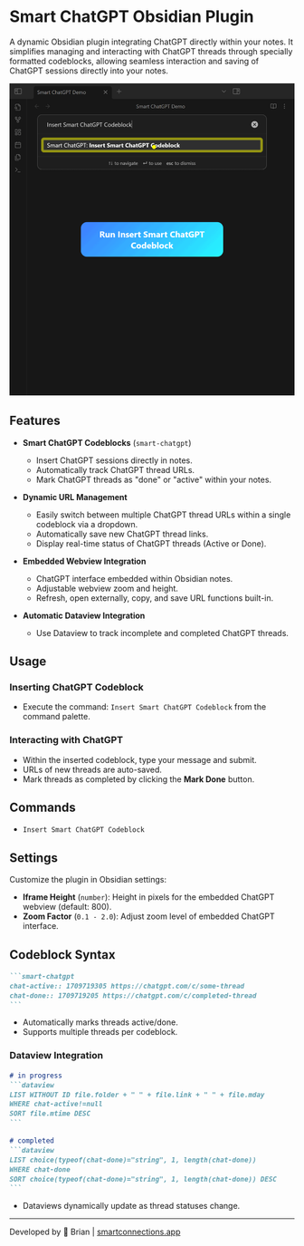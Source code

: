 # Smart ChatGPT Obsidian Plugin

A dynamic Obsidian plugin integrating ChatGPT directly within your notes. It simplifies managing and interacting with ChatGPT threads through specially formatted codeblocks, allowing seamless interaction and saving of ChatGPT sessions directly into your notes.

![](./assets/smart-chatgpt-getting_started.gif)

## Features
- **Smart ChatGPT Codeblocks** (`smart-chatgpt`)
  - Insert ChatGPT sessions directly in notes.
  - Automatically track ChatGPT thread URLs.
  - Mark ChatGPT threads as "done" or "active" within your notes.

- **Dynamic URL Management**
  - Easily switch between multiple ChatGPT thread URLs within a single codeblock via a dropdown.
  - Automatically save new ChatGPT thread links.
  - Display real-time status of ChatGPT threads (Active or Done).

- **Embedded Webview Integration**
  - ChatGPT interface embedded within Obsidian notes.
  - Adjustable webview zoom and height.
  - Refresh, open externally, copy, and save URL functions built-in.

- **Automatic Dataview Integration**
  - Use Dataview to track incomplete and completed ChatGPT threads.

## Usage

### Inserting ChatGPT Codeblock
- Execute the command: `Insert Smart ChatGPT Codeblock` from the command palette.

### Interacting with ChatGPT
- Within the inserted codeblock, type your message and submit.
- URLs of new threads are auto-saved.
- Mark threads as completed by clicking the **Mark Done** button.


## Commands
- `Insert Smart ChatGPT Codeblock`

## Settings
Customize the plugin in Obsidian settings:

- **Iframe Height** (`number`): Height in pixels for the embedded ChatGPT webview (default: 800).
- **Zoom Factor** (`0.1 - 2.0`): Adjust zoom level of embedded ChatGPT interface.

## Codeblock Syntax
````md
```smart-chatgpt
chat-active:: 1709719305 https://chatgpt.com/c/some-thread
chat-done:: 1709719205 https://chatgpt.com/c/completed-thread
```
````

- Automatically marks threads active/done.
- Supports multiple threads per codeblock.

### Dataview Integration


````md
# in progress
```dataview
LIST WITHOUT ID file.folder + " " + file.link + " " + file.mday 
WHERE chat-active!=null
SORT file.mtime DESC
```
````

````md
# completed
```dataview
LIST choice(typeof(chat-done)="string", 1, length(chat-done))
WHERE chat-done
SORT choice(typeof(chat-done)="string", 1, length(chat-done)) DESC
```
````

- Dataviews dynamically update as thread statuses change.

---

Developed by 🌴 Brian | [smartconnections.app](https://smartconnections.app)
